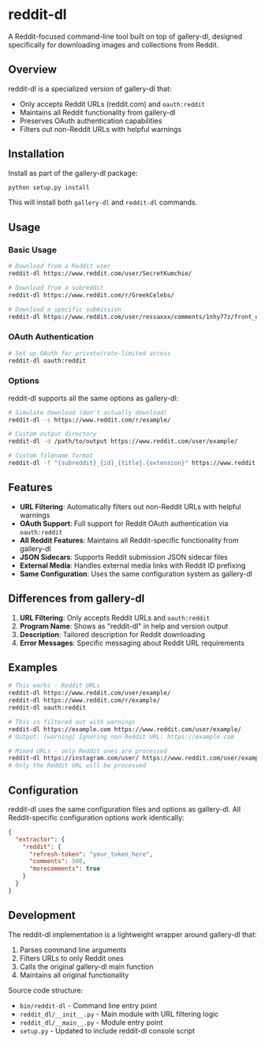 # reddit-dl

A Reddit-focused command-line tool built on top of gallery-dl, designed specifically for downloading images and collections from Reddit.

## Overview

reddit-dl is a specialized version of gallery-dl that:
- Only accepts Reddit URLs (reddit.com) and `oauth:reddit`
- Maintains all Reddit functionality from gallery-dl
- Preserves OAuth authentication capabilities
- Filters out non-Reddit URLs with helpful warnings

## Installation

Install as part of the gallery-dl package:

```bash
python setup.py install
```

This will install both `gallery-dl` and `reddit-dl` commands.

## Usage

### Basic Usage

```bash
# Download from a Reddit user
reddit-dl https://www.reddit.com/user/SecretKumchie/

# Download from a subreddit  
reddit-dl https://www.reddit.com/r/GreekCelebs/

# Download a specific submission
reddit-dl https://www.reddit.com/user/ressaxxx/comments/1nhy77z/front_or_back/
```

### OAuth Authentication

```bash
# Set up OAuth for private/rate-limited access
reddit-dl oauth:reddit
```

### Options

reddit-dl supports all the same options as gallery-dl:

```bash
# Simulate download (don't actually download)
reddit-dl -s https://www.reddit.com/r/example/

# Custom output directory
reddit-dl -d /path/to/output https://www.reddit.com/user/example/

# Custom filename format
reddit-dl -f "{subreddit}_{id}_{title}.{extension}" https://www.reddit.com/r/example/
```

## Features

- **URL Filtering**: Automatically filters out non-Reddit URLs with helpful warnings
- **OAuth Support**: Full support for Reddit OAuth authentication via `oauth:reddit`
- **All Reddit Features**: Maintains all Reddit-specific functionality from gallery-dl
- **JSON Sidecars**: Supports Reddit submission JSON sidecar files
- **External Media**: Handles external media links with Reddit ID prefixing
- **Same Configuration**: Uses the same configuration system as gallery-dl

## Differences from gallery-dl

1. **URL Filtering**: Only accepts Reddit URLs and `oauth:reddit`
2. **Program Name**: Shows as "reddit-dl" in help and version output
3. **Description**: Tailored description for Reddit downloading
4. **Error Messages**: Specific messaging about Reddit URL requirements

## Examples

```bash
# This works - Reddit URLs
reddit-dl https://www.reddit.com/user/example/
reddit-dl https://www.reddit.com/r/example/
reddit-dl oauth:reddit

# This is filtered out with warnings
reddit-dl https://example.com https://www.reddit.com/user/example/
# Output: [warning] Ignoring non-Reddit URL: https://example.com

# Mixed URLs - only Reddit ones are processed
reddit-dl https://instagram.com/user/ https://www.reddit.com/user/example/ https://twitter.com/user/
# Only the Reddit URL will be processed
```

## Configuration

reddit-dl uses the same configuration files and options as gallery-dl. All Reddit-specific configuration options work identically:

```json
{
  "extractor": {
    "reddit": {
      "refresh-token": "your_token_here",
      "comments": 500,
      "morecomments": true
    }
  }
}
```

## Development

The reddit-dl implementation is a lightweight wrapper around gallery-dl that:
1. Parses command line arguments
2. Filters URLs to only Reddit ones
3. Calls the original gallery-dl main function
4. Maintains all original functionality

Source code structure:
- `bin/reddit-dl` - Command line entry point
- `reddit_dl/__init__.py` - Main module with URL filtering logic
- `reddit_dl/__main__.py` - Module entry point
- `setup.py` - Updated to include reddit-dl console script